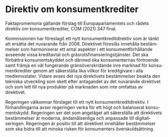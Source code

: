 # Direktiv om konsumentkrediter

Faktapromemoria gällande förslag till Europa­parla­mentets och rådets direktiv om konsument­krediter, COM (2021\) 347 final.

Kommissionen har föreslagit ett nytt konsument­kredit­direktiv som är tänkt att ersätta det nuvarande från 2008\. Direktivet föreslås innehålla bestäm­melser som harmoniserar ett antal aspekter i ett konsu­ment­förhål­lande avseende vissa kredit­avtal och gräs­rots­finansierings­tjänster. Det ska förbättra konsument­skyddet och därmed öka konsu­menternas förtroende samt främja en väl funge­rande gräns­över­skridande inre marknad för konsu­ment­krediter genom att säkerställa lika villkor för kredit­givare i alla medlems­stater. Vidare avses det nya direktivets bestäm­melser beakta den tekniska utveck­ling som skett efter anta­gandet av det nuvarande direk­tivet och som lett till nya produkter på mark­naden som inte omfattas av direktivet.

Regeringen välkomnar förslaget till ett nytt konsument­kredit­direktiv. I förhand­lingarna avser regeringen verka för ett högt och balanserat konsu­ment­skydd. Regeringen ser det som angeläget att säker­ställa att direktivets bestäm­melser är moderna, ända­måls­enliga och anpassade till digitali­seringen. Regeringen är positiv till att direktivet innehåller bestäm­melser som ska bidra till att minska risken för konsu­menters över­skuld­sättning.
